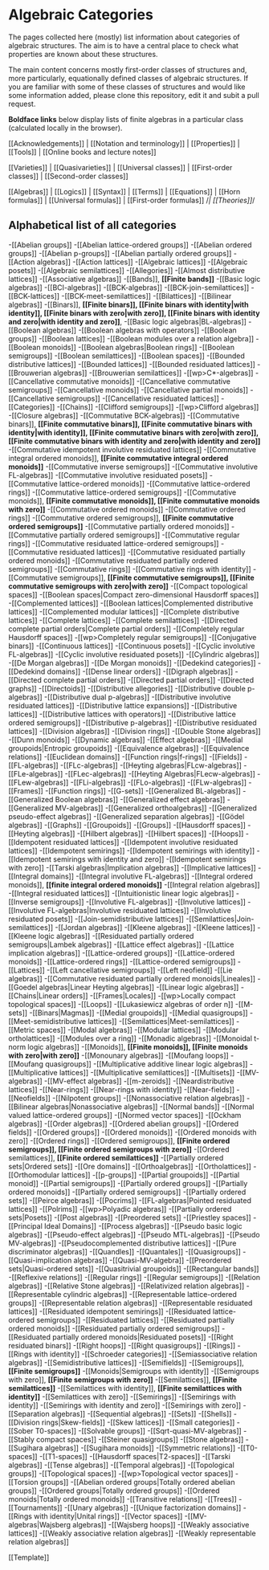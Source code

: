 # Algebraic Categories

The pages collected here (mostly) list information about categories of
algebraic structures. The aim is to have a central place to check
what properties are known about these structures. 

The main content concerns mostly first-order classes of 
structures and, more particularly, equationally defined classes of algebraic structures.
If you are familiar with some of these classes of structures and would like some information added, please clone this repository, edit it and subit a pull request.

**Boldface links** below display lists of finite algebras in a particular class (calculated locally in the browser).

[[Acknowledgements]] | [[Notation and terminology]] | [[Properties]] | [[Tools]] | [[Online books and lecture notes]]

[[Varieties]] | [[Quasivarieties]] | [[Universal classes]] | [[First-order classes]] | [[Second-order classes]] 

[[Algebras]] | [[Logics]] | [[Syntax]] | [[Terms]] | [[Equations]] | [[Horn formulas]] | [[Universal formulas]] | [[First-order formulas]] /*| [[Theories]]*/

## Alphabetical list of all categories
-[[Abelian groups]]
-[[Abelian lattice-ordered groups]]
-[[Abelian ordered groups]]
-[[Abelian p-groups]]
-[[Abelian partially ordered groups]]
-[[Action algebras]]
-[[Action lattices]]
-[[Algebraic lattices]]
-[[Algebraic posets]]
-[[Algebraic semilattices]]
-[[Allegories]]
-[[Almost distributive lattices]]
-[[Associative algebras]]
-[[Bands]], **[[Finite bands]]**
-[[Basic logic algebras]]
-[[BCI-algebras]]
-[[BCK-algebras]]
-[[BCK-join-semilattices]]
-[[BCK-lattices]]
-[[BCK-meet-semilattices]]
-[[Bilattices]]
-[[Bilinear algebras]]
-[[Binars]], **[[Finite binars]], [[Finite binars with identity|with identity]], [[Finite binars with zero|with zero]], [[Finite binars with identity and zero|with identity and zero]]**, 
-[[Basic logic algebras|BL-algebras]]
-[[Boolean algebras]]
-[[Boolean algebras with operators]]
-[[Boolean groups]]
-[[Boolean lattices]]
-[[Boolean modules over a relation algebra]]
-[[Boolean monoids]]
-[[Boolean algebras|Boolean rings]]
-[[Boolean semigroups]]
-[[Boolean semilattices]]
-[[Boolean spaces]]
-[[Bounded distributive lattices]]
-[[Bounded lattices]]
-[[Bounded residuated lattices]]
-[[Brouwerian algebras]]
-[[Brouwerian semilattices]]
-[[wp>C*-algebras]]
-[[Cancellative commutative monoids]]
-[[Cancellative commutative semigroups]]
-[[Cancellative monoids]]
-[[Cancellative partial monoids]]
-[[Cancellative semigroups]]
-[[Cancellative residuated lattices]]
-[[Categories]]
-[[Chains]]
-[[Clifford semigroups]]
-[[wp>Clifford algebras]]
-[[Closure algebras]]
-[[Commutative BCK-algebras]]
-[[Commutative binars]], **[[Finite commutative binars]], [[Finite commutative binars with identity|with identity]], [[Finite commutative binars with zero|with zero]], [[Finite commutative binars with identity and zero|with identity and zero]]** 
-[[Commutative idempotent involutive residuated lattices]]
-[[Commutative integral ordered monoids]], **[[Finite commutative integral ordered monoids]]**
-[[Commutative inverse semigroups]]
-[[Commutative involutive FL-algebras]]
-[[Commutative involutive residuated posets]]
-[[Commutative lattice-ordered monoids]]
-[[Commutative lattice-ordered rings]]
-[[Commutative lattice-ordered semigroups]]
-[[Commutative monoids]], **[[Finite commutative monoids]], [[Finite commutative monoids with zero]]**
-[[Commutative ordered monoids]]
-[[Commutative ordered rings]]
-[[Commutative ordered semigroups]], **[[Finite commutative ordered semigroups]]**
-[[Commutative partially ordered monoids]]
-[[Commutative partially ordered semigroups]]
-[[Commutative regular rings]]
-[[Commutative residuated lattice-ordered semigroups]]
-[[Commutative residuated lattices]]
-[[Commutative residuated partially ordered monoids]]
-[[Commutative residuated partially ordered semigroups]]
-[[Commutative rings]]
-[[Commutative rings with identity]]
-[[Commutative semigroups]], **[[Finite commutative semigroups]], [[Finite commutative semigroups with zero|with zero]]**
-[[Compact topological spaces]]
-[[Boolean spaces|Compact zero-dimensional Hausdorff spaces]]
-[[Complemented lattices]]
-[[Boolean lattices|Complemented distributive lattices]]
-[[Complemented modular lattices]]
-[[Complete distributive lattices]]
-[[Complete lattices]]
-[[Complete semilattices]]
-[[Directed complete partial orders|Complete partial orders]]
-[[Completely regular Hausdorff spaces]]
-[[wp>Completely regular semigroups]]
-[[Conjugative binars]]
-[[Continuous lattices]]
-[[Continuous posets]]
-[[Cyclic involutive FL-algebras]]
-[[Cyclic involutive residuated posets]]
-[[Cylindric algebras]]
-[[De Morgan algebras]]
-[[De Morgan monoids]]
-[[Dedekind categories]]
-[[Dedekind domains]]
-[[Dense linear orders]]
-[[Digraph algebras]]
-[[Directed complete partial orders]]
-[[Directed partial orders]]
-[[Directed graphs]]
-[[Directoids]]
-[[Distributive allegories]]
-[[Distributive double p-algebras]]
-[[Distributive dual p-algebras]]
-[[Distributive involutive residuated lattices]]
-[[Distributive lattice expansions]]
-[[Distributive lattices]]
-[[Distributive lattices with operators]]
-[[Distributive lattice ordered semigroups]]
-[[Distributive p-algebras]]
-[[Distributive residuated lattices]]
-[[Division algebras]]
-[[Division rings]]
-[[Double Stone algebras]]
-[[Dunn monoids]]
-[[Dynamic algebras]]
-[[Effect algebras]]
-[[Medial groupoids|Entropic groupoids]]
-[[Equivalence algebras]]
-[[Equivalence relations]]
-[[Euclidean domains]]
-[[Function rings|f-rings]]
-[[Fields]]
-[[FL-algebras]]
-[[FLc-algebras]]
-[[Heyting algebras|FLcw-algebras]]
-[[FLe-algebras]]
-[[FLec-algebras]]
-[[Heyting Algebras|FLecw-algebras]]
-[[FLew-algebras]]
-[[FLi-algebras]]
-[[FLo-algebras]]
-[[FLw-algebras]]
-[[Frames]]
-[[Function rings]]
-[[G-sets]]
-[[Generalized BL-algebras]]
-[[Generalized Boolean algebras]]
-[[Generalized effect algebras]]
-[[Generalized MV-algebras]]
-[[Generalized orthoalgebras]]
-[[Generalized pseudo-effect algebras]]
-[[Generalized separation algebras]]
-[[Gödel algebras]]
-[[Graphs]]
-[[Groupoids]]
-[[Groups]]
-[[Hausdorff spaces]]
-[[Heyting algebras]]
-[[Hilbert algebras]]
-[[Hilbert spaces]]
-[[Hoops]]
-[[Idempotent residuated lattices]]
-[[Idempotent involutive residuated lattices]]
-[[Idempotent semirings]]
-[[Idempotent semirings with identity]]
-[[Idempotent semirings with identity and zero]]
-[[Idempotent semirings with zero]]
-[[Tarski algebras|Implication algebras]]
-[[Implicative lattices]]
-[[Integral domains]]
-[[Integral involutive FL-algebras]]
-[[Integral ordered monoids]], **[[finite integral ordered monoids]]**
-[[Integral relation algebras]]
-[[Integral residuated lattices]]
-[[Intuitionistic linear logic algebras]]
-[[Inverse semigroups]]
-[[Involutive FL-algebras]]
-[[Involutive lattices]]
-[[Involutive FL-algebras|Involutive residuated lattices]]
-[[Involutive residuated posets]]
-[[Join-semidistributive lattices]]
-[[Semilattices|Join-semilattices]]
-[[Jordan algebras]]
-[[Kleene algebras]]
-[[Kleene lattices]]
-[[Kleene logic algebras]]
-[[Residuated partially ordered semigroups|Lambek algebras]]
-[[Lattice effect algebras]]
-[[Lattice implication algebras]]
-[[Lattice-ordered groups]]
-[[Lattice-ordered monoids]]
-[[Lattice-ordered rings]]
-[[Lattice-ordered semigroups]]
-[[Lattices]]
-[[Left cancellative semigroups]]
-[[Left neofield]]
-[[Lie algebras]]
-[[Commutative residuated partially ordered monoids|Lineales]]
-[[Goedel algebras|Linear Heyting algebras]]
-[[Linear logic algebras]]
-[[Chains|Linear orders]]
-[[Frames|Locales]]
-[[wp>Locally compact topological spaces]]
-[[Loops]]
-[[Lukasiewicz algebras of order n]]
-[[M-sets]]
-[[Binars|Magmas]]
-[[Medial groupoids]]
-[[Medial quasigroups]]
-[[Meet-semidistributive lattices]]
-[[Semilattices|Meet-semilattices]]
-[[Metric spaces]]
-[[Modal algebras]]
-[[Modular lattices]]
-[[Modular ortholattices]]
-[[Modules over a ring]]
-[[Monadic algebras]]
-[[Monoidal t-norm logic algebras]]
-[[Monoids]], **[[Finite monoids]], [[Finite monoids with zero|with zero]]**
-[[Monounary algebras]]
-[[Moufang loops]]
-[[Moufang quasigroups]]
-[[Multiplicative additive linear logic algebras]]
-[[Multiplicative lattices]]
-[[Multiplicative semilattices]]
-[[Multisets]]
-[[MV-algebras]]
-[[MV-effect algebras]]
-[[m-zeroids]]
-[[Neardistributive lattices]]
-[[Near-rings]]
-[[Near-rings with identity]]
-[[Near-fields]]
-[[Neofields]]
-[[Nilpotent groups]]
-[[Nonassociative relation algebras]]
-[[Bilinear algebras|Nonassociative algebras]]
-[[Normal bands]]
-[[Normal valued lattice-ordered groups]]
-[[Normed vector spaces]]
-[[Ockham algebras]]
-[[Order algebras]]
-[[Ordered abelian groups]]
-[[Ordered fields]]
-[[Ordered groups]]
-[[Ordered monoids]]
-[[Ordered monoids with zero]]
-[[Ordered rings]]
-[[Ordered semigroups]], **[[Finite ordered semigroups]], [[Finite ordered semigroups with zero]]**
-[[Ordered semilattices]], **[[Finite ordered semilattices]]**
-[[Partially ordered sets|Ordered sets]]
-[[Ore domains]]
-[[Orthoalgebras]]
-[[Ortholattices]]
-[[Orthomodular lattices]]
-[[p-groups]]
-[[Partial groupoids]]
-[[Partial monoid]]
-[[Partial semigroups]]
-[[Partially ordered groups]]
-[[Partially ordered monoids]]
-[[Partially ordered semigroups]]
-[[Partially ordered sets]]
-[[Peirce algebras]]
-[[Pocrims]]
-[[FL-algebras|Pointed residuated lattices]]
-[[Polrims]]
-[[wp>Polyadic algebras]]
-[[Partially ordered sets|Posets]]
-[[Post algebras]]
-[[Preordered sets]]
-[[Priestley spaces]]
-[[Principal Ideal Domains]]
-[[Process algebras]]
-[[Pseudo basic logic algebras]]
-[[Pseudo-effect algebras]]
-[[Pseudo MTL-algebras]]
-[[Pseudo MV-algebras]]
-[[Pseudocomplemented distributive lattices]]
-[[Pure discriminator algebras]]
-[[Quandles]]
-[[Quantales]]
-[[Quasigroups]]
-[[Quasi-implication algebras]]
-[[Quasi-MV-algebra]]
-[[Preordered sets|Quasi-ordered sets]]
-[[Quasitrivial groupoids]]
-[[Rectangular bands]]
-[[Reflexive relations]]
-[[Regular rings]]
-[[Regular semigroups]]
-[[Relation algebras]]
-[[Relative Stone algebras]]
-[[Relativized relation algebras]]
-[[Representable cylindric algebras]]
-[[Representable lattice-ordered groups]]
-[[Representable relation algebras]]
-[[Representable residuated lattices]]
-[[Residuated idempotent semirings]]
-[[Residuated lattice-ordered semigroups]]
-[[Residuated lattices]]
-[[Residuated partially ordered monoids]]
-[[Residuated partially ordered semigroups]]
-[[Residuated partially ordered monoids|Residuated posets]]
-[[Right residuated binars]]
-[[Right hoops]]
-[[Right quasigroups]]
-[[Rings]]
-[[Rings with identity]]
-[[Schroeder categories]]
-[[Semiassociative relation algebras]]
-[[Semidistributive lattices]]
-[[Semifields]]
-[[Semigroups]], **[[Finite semigroups]]**
-[[Monoids|Semigroups with identity]]
-[[Semigroups with zero]], **[[Finite semigroups with zero]]**
-[[Semilattices]], **[[Finite semilattices]]**
-[[Semilattices with identity]], **[[Finite semilattices with identity]]**
-[[Semilattices with zero]]
-[[Semirings]]
-[[Semirings with identity]]
-[[Semirings with identity and zero]]
-[[Semirings with zero]]
-[[Separation algebras]]
-[[Sequential algebras]]
-[[Sets]]
-[[Shells]]
-[[Division rings|Skew-fields]]
-[[Skew lattices]]
-[[Small categories]]
-[[Sober T0-spaces]]
-[[Solvable groups]]
-[[Sqrt-quasi-MV-algebras]]
-[[Stably compact spaces]]
-[[Steiner quasigroups]]
-[[Stone algebras]]
-[[Sugihara algebras]]
-[[Sugihara monoids]]
-[[Symmetric relations]]
-[[T0-spaces]]
-[[T1-spaces]]
-[[Hausdorff spaces|T2-spaces]]
-[[Tarski algebras]]
-[[Tense algebras]]
-[[Temporal algebras]]
-[[Topological groups]]
-[[Topological spaces]]
-[[wp>Topological vector spaces]]
-[[Torsion groups]]
-[[Abelian ordered groups|Totally ordered abelian groups]]
-[[Ordered groups|Totally ordered groups]]
-[[Ordered monoids|Totally ordered monoids]]
-[[Transitive relations]]
-[[Trees]]
-[[Tournaments]]
-[[Unary algebras]]
-[[Unique factorization domains]]
-[[Rings with identity|Unital rings]]
-[[Vector spaces]]
-[[MV-algebras|Wajsberg algebras]]
-[[Wajsberg hoops]]
-[[Weakly associative lattices]]
-[[Weakly associative relation algebras]]
-[[Weakly representable relation algebras]]

[[Template]]
